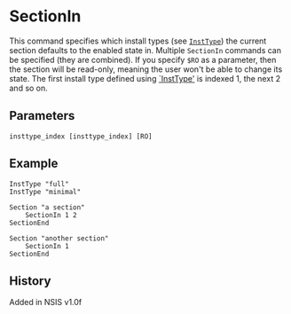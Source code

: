 # SectionIn

This command specifies which install types (see [`InstType`][1]) the current section defaults to the enabled state in. Multiple `SectionIn` commands can be specified (they are combined). If you specify `$RO` as a parameter, then the section will be read-only, meaning the user won't be able to change its state. The first install type defined using [`InstType'][1] is indexed 1, the next 2 and so on.

## Parameters

    insttype_index [insttype_index] [RO]

## Example

    InstType "full"
    InstType "minimal"
     
    Section "a section"
        SectionIn 1 2
    SectionEnd
     
    Section "another section"
        SectionIn 1
    SectionEnd

## History

Added in NSIS v1.0f

[1]: InstType.md
